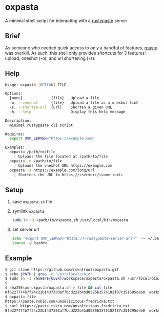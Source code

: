 # oxpasta

A minimal shell script for interacting with a [rustypaste](https://github.com/orhun/rustypaste) server

## Brief

As someone who needed quick access to only a handful of features, [rpaste](https://github.com/orhun/rustypaste-cli) was overkill. As such, this shell only provides shortcuts for 3 features: upload, oneshot (-o), and url shortening (-s).

## Help

``` zsh
Usage: oxpasta [OPTION] FILE

Options:
  [none]             {file}   Upload a file
  -o, --oneshot      {file}   Upload a file as a oneshot link
  -s, --shorten-url  {url}    Shorten a given URL
  -h, --help                  Display this help message

Description:
  minimal rustypaste cli script

Requires:
  export OXP_SERVER="https://example.com"

Examples:
  oxpasta /path/to/file
    | Uploads the file located at /path/to/file
  oxpasta -o /path/to/file
    | Uploads the oneshot URL https://example.com
  oxpasta -s https://example.com/long/url
    | Shortens the URL to https://<server>/<some-text>
```

## Setup

1. save `oxpasta.sh` file


1. symlink `oxpasta`
    ``` zsh
    sudo ln -s /path/to/oxpasta.sh /usr/local/bin/oxpasta
    ```

1. set server url
    ``` zsh
    echo 'export OXP_SERVER="https://<rustypaste-server-url>"' >> ~/.bashrc
    source ~/.bashrc
    ```

## Example

``` zsh
$ git clone https://github.com/rskntroot/oxpasta.git
$ echo $PATH | grep -o '/usr/local/sbin'
$ sudo ln -s /home/${USER}/workspace/oxpasta/oxpasta.sh /usr/local/bin/oxpasta
$
$ sha256sum oxpasta/oxpasta.sh > file && cat file
8fb227774b7f24c22b1437303af7bcd222b4bd058563576102f87c351595deb0  workspace/oxpasta/oxpasta.sh
$ oxpasta file
https://paste.rskio.com/unsolicitous-fredricka.txt
$ curl https://paste.rskio.com/unsolicitous-fredricka.txt
8fb227774b7f24c22b1437303af7bcd222b4bd058563576102f87c351595deb0  workspace/oxpasta/oxpasta.sh
```
